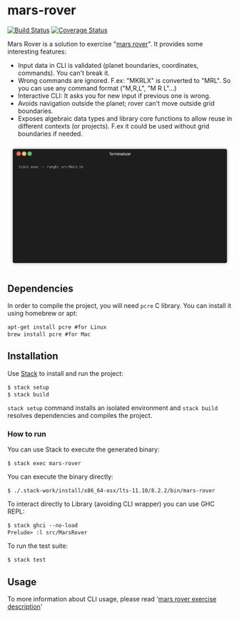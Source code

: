 # mars-rover

[![Build Status](https://travis-ci.org/jvcalderon/mars-rover.svg?branch=master)](https://travis-ci.org/jvcalderon/mars-rover)
[![Coverage Status](https://coveralls.io/repos/github/jvcalderon/mars-rover/badge.svg?branch=master)](https://coveralls.io/github/jvcalderon/mars-rover?branch=master)

Mars Rover is a solution to exercise "[mars rover](./doc/EXERCISE.md)". It provides some interesting features:

* Input data in CLI is validated (planet boundaries, coordinates, commands). You can't break it.
* Wrong commands are ignored. F.ex: "MKRLX" is converted to "MRL". So you can use any command format ("M,R,L", "M R L"...)
* Interactive CLI: It asks you for new input if previous one is wrong.
* Avoids navigation outside the planet; rover can't move outside grid boundaries.
* Exposes algebraic data types and library core functions to allow reuse in different contexts (or projects). F.ex
it could be used without grid boundaries if needed.

![An example of Mars Rover CLI](./doc/render1550425874765.gif?raw=true)

## Dependencies

In order to compile the project, you will need `pcre` C library. You can install it using homebrew or apt:

```shell
apt-get install pcre #for Linux
brew install pcre #for Mac
```

## Installation

Use [Stack](https://docs.haskellstack.org/en/stable/README/) to install and run the project:

```
$ stack setup
$ stack build
```

```stack setup``` command installs an isolated environment and ```stack build``` resolves dependencies and compiles the project.

### How to run

You can use Stack to execute the generated binary:

```
$ stack exec mars-rover
```

You can execute the binary directly:

```
$ ./.stack-work/install/x86_64-osx/lts-11.10/8.2.2/bin/mars-rover
```

To interact directly to Library (avoiding CLI wrapper) you can use GHC REPL:

```
$ stack ghci --no-load
Prelude> :l src/MarsRover
```

To run the test suite:

```
$ stack test
```

## Usage

To more information about CLI usage, please read '[mars rover exercise description](./doc/EXERCISE.md)'
